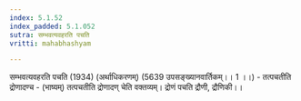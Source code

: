 ```yaml
---
index: 5.1.52
index_padded: 5.1.052
sutra: सम्भवत्यवहरति पचति
vritti: mahabhashyam

---
```

 सम्भवत्यवहरति पचति (1934) (अर्थाधिकरणम्) (5639 उपसङ्ख्यानवार्तिकम्।। 1 ।।) - तत्पचतीति द्रोणादण्च - (भाष्यम्) तत्पचतीति द्रोणादण् चेति वक्तव्यम्। द्रोणं पचति द्रौणी, द्रौणिकी।। 